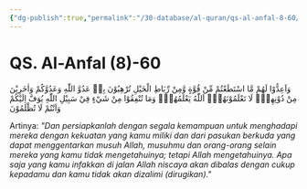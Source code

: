 ```yaml
---
{"dg-publish":true,"permalink":"/30-database/al-quran/qs-al-anfal-8-60/"}
---
```



# QS. Al-Anfal (8)-60
وَاَعِدُّوْا لَهُمْ مَّا اسْتَطَعْتُمْ مِّنْ قُوَّةٍ وَّمِنْ رِّبَاطِ الْخَيْلِ تُرْهِبُوْنَ بِهٖ عَدُوَّ اللّٰهِ وَعَدُوَّكُمْ وَاٰخَرِيْنَ مِنْ دُوْنِهِمْۚ  لَا تَعْلَمُوْنَهُمْۚ  اَللّٰهُ يَعْلَمُهُمْۗ وَمَا تُنْفِقُوْا مِنْ شَيْءٍ فِيْ سَبِيْلِ اللّٰهِ يُوَفَّ اِلَيْكُمْ وَاَنْتُمْ لَا تُظْلَمُوْنَ 

Artinya: *"Dan persiapkanlah dengan segala kemampuan untuk menghadapi mereka dengan kekuatan yang kamu miliki dan dari pasukan berkuda yang dapat menggentarkan musuh Allah, musuhmu dan orang-orang selain mereka yang kamu tidak mengetahuinya; tetapi Allah mengetahuinya. Apa saja yang kamu infakkan di jalan Allah niscaya akan dibalas dengan cukup kepadamu dan kamu tidak akan dizalimi (dirugikan)."*
